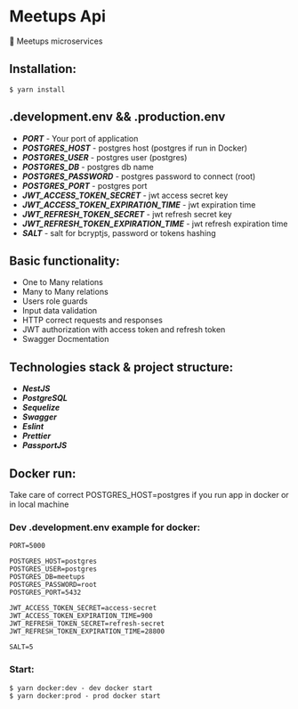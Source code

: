 # Meetups Api

🎉 Meetups microservices

## Installation:

```
$ yarn install
```

## .development.env && .production.env

- **_PORT_** - Your port of application
- **_POSTGRES_HOST_** - postgres host (postgres if run in Docker)
- **_POSTGRES_USER_** - postgres user (postgres)
- **_POSTGRES_DB_** - postgres db name
- **_POSTGRES_PASSWORD_** - postgres password to connect (root)
- **_POSTGRES_PORT_** - postgres port
- **_JWT_ACCESS_TOKEN_SECRET_** - jwt access secret key
- **_JWT_ACCESS_TOKEN_EXPIRATION_TIME_** - jwt expiration time
- **_JWT_REFRESH_TOKEN_SECRET_** - jwt refresh secret key
- **_JWT_REFRESH_TOKEN_EXPIRATION_TIME_** - jwt refresh expiration time
- **_SALT_** - salt for bcryptjs, password or tokens hashing

## Basic functionality:

- One to Many relations
- Many to Many relations
- Users role guards
- Input data validation
- HTTP correct requests and responses
- JWT authorization with access token and refresh token
- Swagger Docmentation

## Technologies stack & project structure:

- **_NestJS_**
- **_PostgreSQL_**
- **_Sequelize_**
- **_Swagger_**
- **_Eslint_**
- **_Prettier_**
- **_PassportJS_**

## Docker run:

Take care of correct POSTGRES_HOST=postgres if you run app in docker or in local machine

### Dev .development.env example for docker:

```
PORT=5000

POSTGRES_HOST=postgres
POSTGRES_USER=postgres
POSTGRES_DB=meetups
POSTGRES_PASSWORD=root
POSTGRES_PORT=5432

JWT_ACCESS_TOKEN_SECRET=access-secret
JWT_ACCESS_TOKEN_EXPIRATION_TIME=900
JWT_REFRESH_TOKEN_SECRET=refresh-secret
JWT_REFRESH_TOKEN_EXPIRATION_TIME=28800

SALT=5
```

### Start:

```
$ yarn docker:dev - dev docker start
$ yarn docker:prod - prod docker start
```
